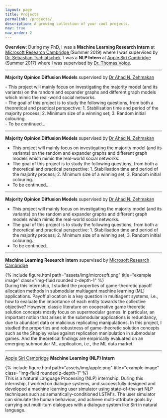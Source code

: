 ```yaml
---
layout: page
title: Projects
permalink: /projects/
description: A growing collection of your cool projects.
nav: true
nav_order: 2
---
```


**Overview:** During my PhD, I was a **Machine Learning Research Intern** at <a href="https://www.microsoft.com/en-us/research/lab/microsoft-research-cambridge/">Microsoft Research Cambridge </a> (Summer 2019) where I was supervised by <a href="https://www.tschiatschek.net/">Dr. Sebastian Tschiatschek</a>. I was a **NLP Intern** at <a href="https://www.apple.com/uk/siri/">Apple Siri Cambridge</a> (Summer 2017) where I was supervised by <a href="https://www.linkedin.com/in/thomas-voice-a67b9ab9/">Dr. Thomas Voice</a>.

---

**Majority Opinion Diffusion Models** supervised by <a href="https://comp.anu.edu.au/people/ahad-zehmakan/">Dr Ahad N. Zehmakan </a>
<div class="row justify-content-sm-center">
    <div class="col-sm-10 mt-3 mt-md-0">
        - This project will mainly focus on investigating the majority model (and its variants) on the random and expander graphs and different graph models which mimic the real-world social networks.
    </div>
    <div class="col-sm-10 mt-3 mt-md-0">
        - The goal of this project is to study the following questions, from both a theoretical and practical perspective: 1. Stabilisation time and period of the majority process; 2. Minimum size of a winning set; 3. Random initial colouring.
    </div>
    <div class="col-sm-10 mt-3 mt-md-0">
        - To be continued...
    </div>
</div>

---

**Majority Opinion Diffusion Models** supervised by <a href="https://comp.anu.edu.au/people/ahad-zehmakan/">Dr Ahad N. Zehmakan </a>
<div class="row justify-content-sm-center">
    <div class="col-sm-10 mt-3 mt-md-0">
        <ul>
          <li>This project will mainly focus on investigating the majority model (and its variants) on the random and expander graphs and different graph models which mimic the real-world social networks.</li>
          <li>The goal of this project is to study the following questions, from both a theoretical and practical perspective: 1. Stabilisation time and period of the majority process; 2. Minimum size of a winning set; 3. Random initial colouring.</li>
          <li>To be continued...</li>
        </ul>
    </div>
</div>

---

**Majority Opinion Diffusion Models** supervised by <a href="https://comp.anu.edu.au/people/ahad-zehmakan/">Dr Ahad N. Zehmakan </a>
<div class="row justify-content-sm-start">
    <div class="col-sm-10 mt-3 mt-md-0">
        <ul>
          <li>This project will mainly focus on investigating the majority model (and its variants) on the random and expander graphs and different graph models which mimic the real-world social networks.</li>
          <li>The goal of this project is to study the following questions, from both a theoretical and practical perspective: 1. Stabilisation time and period of the majority process; 2. Minimum size of a winning set; 3. Random initial colouring.</li>
          <li>To be continued...</li>
        </ul>
    </div>
</div>

---

**Machine Learning Research Intern** supervised by
<a href="https://www.microsoft.com/en-us/research/lab/microsoft-research-cambridge/">Microsoft Research Cambridge </a>
<div class="row justify-content-sm-center">
    <div class="col-sm-2 mt-3 mt-md-0">
        {% include figure.html path="assets/img/microsoft.png" title="example image" class="img-fluid rounded z-depth-1" %}
    </div>
    <div class="col-sm-10 mt-3 mt-md-0">
    During this internship, I studied the properties of game-theoretic payoff allocation methods in submodular multiagent machine learning (ML) applications. Payoff allocation is a key question in multiagent systems, i.e., how to evaluate the importance of each entity towards the collective objective? However, classic literature on cooperative game theoretic solution concepts mostly focus on supermodular games. In particular, an important notion that arises in the submodular applications is redundancy, due to abundant data or malicious replicating manipulations. In this project, I studied the properties and robustness of game-theoretic solution concepts such as the Shapley value against replication manipulation in
    submodular games. And the theoretical findings are empirically evaluated on an emerging submodular ML application, i.e., the ML
    data market.
    </div>
</div>

---

<a href="https://www.microsoft.com/en-us/research/lab/microsoft-research-cambridge/">Apple Siri Cambridge</a>
**Machine Learning (NLP) Intern**
<div class="row justify-content-sm-center">
    <div class="col-sm-2 mt-1 mt-md-0">
        {% include figure.html path="assets/img/apple.png" title="example image" class="img-fluid rounded z-depth-1" %}
    </div>
    <div class="col-sm-10 mt-1 mt-md-0">
     This is a Natural Language Processing (NLP) internship. During this internship, I worked on dialogue systems, and successfully designed and developed a machine learning user simulator using state-of-the-art NLP techniques such as semantically-conditioned LSTM's. The user simulator can simulate the human behaviour, and achieve multi-attribute goals by carrying out multi-turn dialogues with a dialogue system like Siri in natural language.
    </div>
</div>
